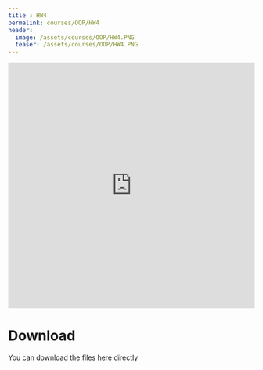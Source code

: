 ```yaml
---
title : HW4
permalink: courses/OOP/HW4
header:
  image: /assets/courses/OOP/HW4.PNG
  teaser: /assets/courses/OOP/HW4.PNG
---
```



<iframe src="https://docs.google.com/viewer?srcid=1b6qLT3JRsXfeznmDtVRItw7pSQ2eSqO3&pid=explorer&efh=false&a=v&chrome=false&embedded=true" style="width:100%; height:500px;" frameborder="0"></iframe>


Download
===
You can download the files [here](/assets/courses/OOP/HW4.rar) directly
